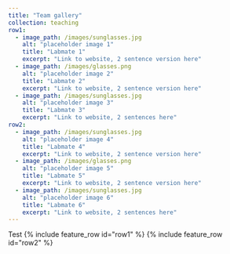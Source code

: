 ```yaml
---
title: "Team gallery"
collection: teaching
row1:
  - image_path: /images/sunglasses.jpg
    alt: "placeholder image 1"
    title: "Labmate 1"
    excerpt: "Link to website, 2 sentence version here"
  - image_path: /images/glasses.png
    alt: "placeholder image 2"
    title: "Labmate 2"
    excerpt: "Link to website, 2 sentence version here"
  - image_path: /images/sunglasses.jpg
    alt: "placeholder image 3"
    title: "Labmate 3"
    excerpt: "Link to website, 2 sentences here"
row2:
  - image_path: /images/sunglasses.jpg
    alt: "placeholder image 4"
    title: "Labmate 4"
    excerpt: "Link to website, 2 sentence version here"
  - image_path: /images/glasses.png
    alt: "placeholder image 5"
    title: "Labmate 5"
    excerpt: "Link to website, 2 sentence version here"
  - image_path: /images/sunglasses.jpg
    alt: "placeholder image 6"
    title: "Labmate 6"
    excerpt: "Link to website, 2 sentences here"	
---
```


Test
{% include feature_row id="row1" %}
{% include feature_row id="row2" %}

